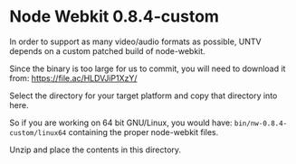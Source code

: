 # Node Webkit 0.8.4-custom

In order to support as many video/audio formats as possible, UNTV depends on a 
custom patched build of node-webkit.

Since the binary is too large for us to commit, you will need to download it 
from: https://file.ac/HLDVJiP1XzY/

Select the directory for your target platform and copy that directory into here.

So if you are working on 64 bit GNU/Linux, you would have: 
`bin/nw-0.8.4-custom/linux64` containing the proper node-webkit files.

Unzip and place the contents in this directory.
